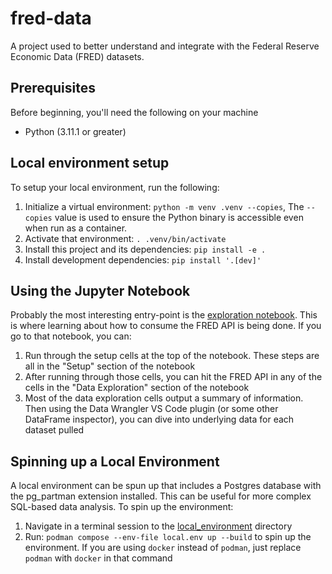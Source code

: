 # fred-data

A project used to better understand and integrate with the Federal Reserve Economic Data (FRED) datasets.

## Prerequisites
Before beginning, you'll need the following on your machine
- Python (3.11.1 or greater)

## Local environment setup
To setup your local environment, run the following:
1. Initialize a virtual environment: `python -m venv .venv --copies`, The `--copies` value is used to ensure the Python binary is accessible
even when run as a container.
2. Activate that environment: `. .venv/bin/activate`
3. Install this project and its dependencies: `pip install -e .`
4. Install development dependencies: `pip install '.[dev]'`

## Using the Jupyter Notebook
Probably the most interesting entry-point is the [exploration notebook](./notebooks/exploration.ipynb). This is where learning about
how to consume the FRED API is being done. If you go to that notebook, you can:
1. Run through the setup cells at the top of the notebook. These steps are all in the "Setup" section of the notebook
2. After running through those cells, you can hit the FRED API in any of the cells in the "Data Exploration" section of the
notebook
3. Most of the data exploration cells output a summary of information. Then using the Data Wrangler VS Code plugin (or some other DataFrame
inspector), you can dive into underlying data for each dataset pulled

## Spinning up a Local Environment
A local environment can be spun up that includes a Postgres database with the pg_partman extension installed. This can be useful for
more complex SQL-based data analysis. To spin up the environment:
1. Navigate in a terminal session to the [local_environment](./local_environment/) directory
2. Run: `podman compose --env-file local.env up --build` to spin up the environment. If you are using `docker` instead of `podman`,
just replace `podman` with `docker` in that command
